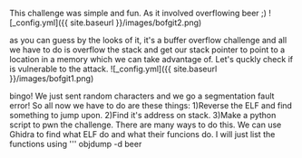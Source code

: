 This challenge was simple and fun. As it involved overflowing beer ;)
![_config.yml]({{ site.baseurl }}/images/bofgit2.png)

as you can guess by the looks of it, it's a buffer overflow challenge and all we have to do is overflow the stack and get our stack pointer to point to a location in a memory which we can take advantage of.
Let's quckly check if is vulnerable to the attack.
![_config.yml]({{ site.baseurl }}/images/bofgit1.png)

bingo!
We just sent random characters and we go a segmentation fault error!
So all now we have to do are these things:
1)Reverse the ELF and find something to jump upon.
2)Find it's address on stack.
3)Make a python script to pwn the challenge.
There are many ways to do this. We can use Ghidra to find what ELF do and what their funcions do. I will just list the functions using 
'''
    objdump -d beer


